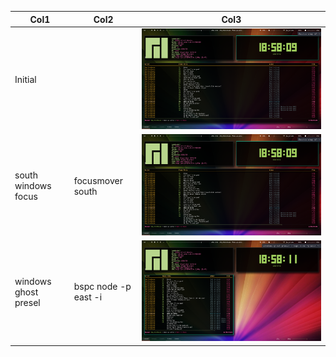 | Col1  | Col2 | Col3 |
| ----- | ---- | ---- |
| Initial |  | ![Initial](../screenshot/resize_step_3.png)  |
| south windows focus | focusmover south | ![south windows focus](../screenshot/resize_step_3.png)  |
| windows ghost presel | bspc node -p east -i | ![windows ghost presel](../screenshot/windows_ghost_presel.png)  |
